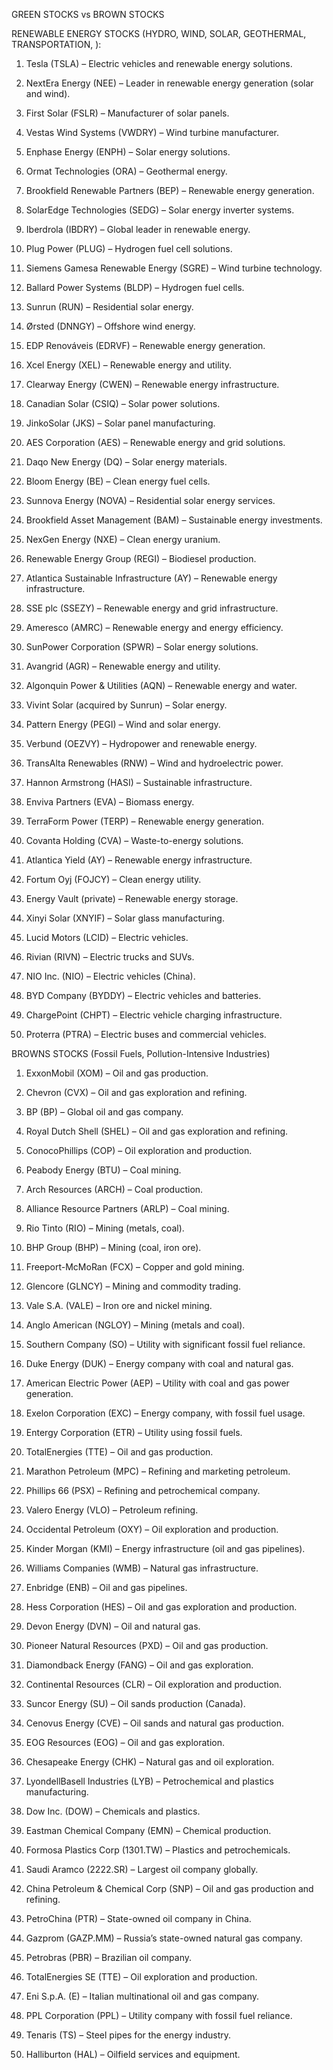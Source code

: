 GREEN STOCKS vs BROWN STOCKS

RENEWABLE ENERGY STOCKS (HYDRO, WIND, SOLAR, GEOTHERMAL, TRANSPORTATION, ):

1. Tesla (TSLA) – Electric vehicles and renewable energy solutions.
2. NextEra Energy (NEE) – Leader in renewable energy generation (solar and wind).
3. First Solar (FSLR) – Manufacturer of solar panels.
4. Vestas Wind Systems (VWDRY) – Wind turbine manufacturer.
5. Enphase Energy (ENPH) – Solar energy solutions.
6. Ormat Technologies (ORA) – Geothermal energy.
7. Brookfield Renewable Partners (BEP) – Renewable energy generation.
8. SolarEdge Technologies (SEDG) – Solar energy inverter systems.
9. Iberdrola (IBDRY) – Global leader in renewable energy.
10. Plug Power (PLUG) – Hydrogen fuel cell solutions.
11. Siemens Gamesa Renewable Energy (SGRE) – Wind turbine technology.
12. Ballard Power Systems (BLDP) – Hydrogen fuel cells.
13. Sunrun (RUN) – Residential solar energy.
14. Ørsted (DNNGY) – Offshore wind energy.
15. EDP Renováveis (EDRVF) – Renewable energy generation.
16. Xcel Energy (XEL) – Renewable energy and utility.
17. Clearway Energy (CWEN) – Renewable energy infrastructure.
18. Canadian Solar (CSIQ) – Solar power solutions.
19. JinkoSolar (JKS) – Solar panel manufacturing.
20. AES Corporation (AES) – Renewable energy and grid solutions.



21. Daqo New Energy (DQ) – Solar energy materials.
22. Bloom Energy (BE) – Clean energy fuel cells.
23. Sunnova Energy (NOVA) – Residential solar energy services.
24. Brookfield Asset Management (BAM) – Sustainable energy investments.
25. NexGen Energy (NXE) – Clean energy uranium.
26. Renewable Energy Group (REGI) – Biodiesel production.
27. Atlantica Sustainable Infrastructure (AY) – Renewable energy infrastructure.
28. SSE plc (SSEZY) – Renewable energy and grid infrastructure.
29. Ameresco (AMRC) – Renewable energy and energy efficiency.
30. SunPower Corporation (SPWR) – Solar energy solutions.
31. Avangrid (AGR) – Renewable energy and utility.
32. Algonquin Power & Utilities (AQN) – Renewable energy and water.
33. Vivint Solar (acquired by Sunrun) – Solar energy.
34. Pattern Energy (PEGI) – Wind and solar energy.
35. Verbund (OEZVY) – Hydropower and renewable energy.
36. TransAlta Renewables (RNW) – Wind and hydroelectric power.
37. Hannon Armstrong (HASI) – Sustainable infrastructure.
38. Enviva Partners (EVA) – Biomass energy.
39. TerraForm Power (TERP) – Renewable energy generation.
40. Covanta Holding (CVA) – Waste-to-energy solutions.
41. Atlantica Yield (AY) – Renewable energy infrastructure.
42. Fortum Oyj (FOJCY) – Clean energy utility.
43. Energy Vault (private) – Renewable energy storage.
44. Xinyi Solar (XNYIF) – Solar glass manufacturing.
45. Lucid Motors (LCID) – Electric vehicles.
46. Rivian (RIVN) – Electric trucks and SUVs.
47. NIO Inc. (NIO) – Electric vehicles (China).
48. BYD Company (BYDDY) – Electric vehicles and batteries.
49. ChargePoint (CHPT) – Electric vehicle charging infrastructure.
50. Proterra (PTRA) – Electric buses and commercial vehicles.

BROWNS STOCKS (Fossil Fuels, Pollution-Intensive Industries)

1. ExxonMobil (XOM) – Oil and gas production.
2. Chevron (CVX) – Oil and gas exploration and refining.
3. BP (BP) – Global oil and gas company.
4. Royal Dutch Shell (SHEL) – Oil and gas exploration and refining.
5. ConocoPhillips (COP) – Oil exploration and production.
6. Peabody Energy (BTU) – Coal mining.
7. Arch Resources (ARCH) – Coal production.
8. Alliance Resource Partners (ARLP) – Coal mining.
9. Rio Tinto (RIO) – Mining (metals, coal).
10. BHP Group (BHP) – Mining (coal, iron ore).
11. Freeport-McMoRan (FCX) – Copper and gold mining.
12. Glencore (GLNCY) – Mining and commodity trading.
13. Vale S.A. (VALE) – Iron ore and nickel mining.
14. Anglo American (NGLOY) – Mining (metals and coal).
15. Southern Company (SO) – Utility with significant fossil fuel reliance.
16. Duke Energy (DUK) – Energy company with coal and natural gas.
17. American Electric Power (AEP) – Utility with coal and gas power generation.
18. Exelon Corporation (EXC) – Energy company, with fossil fuel usage.
19. Entergy Corporation (ETR) – Utility using fossil fuels.
20. TotalEnergies (TTE) – Oil and gas production.



21. Marathon Petroleum (MPC) – Refining and marketing petroleum.
22. Phillips 66 (PSX) – Refining and petrochemical company.
23. Valero Energy (VLO) – Petroleum refining.
24. Occidental Petroleum (OXY) – Oil exploration and production.
25. Kinder Morgan (KMI) – Energy infrastructure (oil and gas pipelines).
26. Williams Companies (WMB) – Natural gas infrastructure.
27. Enbridge (ENB) – Oil and gas pipelines.
28. Hess Corporation (HES) – Oil and gas exploration and production.
29. Devon Energy (DVN) – Oil and natural gas.
30. Pioneer Natural Resources (PXD) – Oil and gas production.
31. Diamondback Energy (FANG) – Oil and gas exploration.
32. Continental Resources (CLR) – Oil exploration and production.
33. Suncor Energy (SU) – Oil sands production (Canada).
34. Cenovus Energy (CVE) – Oil sands and natural gas production.
35. EOG Resources (EOG) – Oil and gas exploration.
36. Chesapeake Energy (CHK) – Natural gas and oil exploration.
37. LyondellBasell Industries (LYB) – Petrochemical and plastics manufacturing.
38. Dow Inc. (DOW) – Chemicals and plastics.
39. Eastman Chemical Company (EMN) – Chemical production.
40. Formosa Plastics Corp (1301.TW) – Plastics and petrochemicals.
41. Saudi Aramco (2222.SR) – Largest oil company globally.
42. China Petroleum & Chemical Corp (SNP) – Oil and gas production and refining.
43. PetroChina (PTR) – State-owned oil company in China.
44. Gazprom (GAZP.MM) – Russia’s state-owned natural gas company.
45. Petrobras (PBR) – Brazilian oil company.
46. TotalEnergies SE (TTE) – Oil exploration and production.
47. Eni S.p.A. (E) – Italian multinational oil and gas company.
48. PPL Corporation (PPL) – Utility company with fossil fuel reliance.
49. Tenaris (TS) – Steel pipes for the energy industry.
50. Halliburton (HAL) – Oilfield services and equipment.